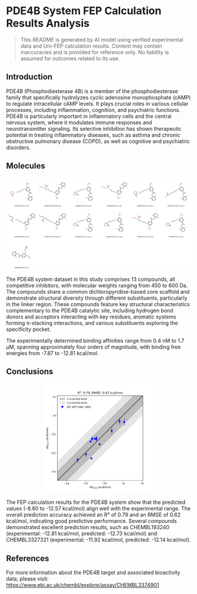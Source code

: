 # PDE4B System FEP Calculation Results Analysis

> This README is generated by AI model using verified experimental data and Uni-FEP calculation results. Content may contain inaccuracies and is provided for reference only. No liability is assumed for outcomes related to its use.

## Introduction

PDE4B (Phosphodiesterase 4B) is a member of the phosphodiesterase family that specifically hydrolyzes cyclic adenosine monophosphate (cAMP) to regulate intracellular cAMP levels. It plays crucial roles in various cellular processes, including inflammation, cognition, and psychiatric functions. PDE4B is particularly important in inflammatory cells and the central nervous system, where it modulates immune responses and neurotransmitter signaling. Its selective inhibition has shown therapeutic potential in treating inflammatory diseases, such as asthma and chronic obstructive pulmonary disease (COPD), as well as cognitive and psychiatric disorders.

## Molecules

![Molecular structures of representative compounds](mol_grid.png)

The PDE4B system dataset in this study comprises 13 compounds, all competitive inhibitors, with molecular weights ranging from 450 to 600 Da. The compounds share a common dichloropyridine-based core scaffold and demonstrate structural diversity through different substituents, particularly in the linker region. These compounds feature key structural characteristics complementary to the PDE4B catalytic site, including hydrogen bond donors and acceptors interacting with key residues, aromatic systems forming π-stacking interactions, and various substituents exploring the specificity pocket.

The experimentally determined binding affinities range from 0.4 nM to 1.7 μM, spanning approximately four orders of magnitude, with binding free energies from -7.87 to -12.81 kcal/mol.

## Conclusions

<p align="center"><img src="result_dG.png" width="300"></p>

The FEP calculation results for the PDE4B system show that the predicted values (-8.60 to -12.57 kcal/mol) align well with the experimental range. The overall prediction accuracy achieved an R² of 0.79 and an RMSE of 0.62 kcal/mol, indicating good predictive performance. Several compounds demonstrated excellent prediction results, such as CHEMBL193240 (experimental: -12.81 kcal/mol, predicted: -12.73 kcal/mol) and CHEMBL3327321 (experimental: -11.92 kcal/mol, predicted: -12.14 kcal/mol).

## References

For more information about the PDE4B target and associated bioactivity data, please visit:
https://www.ebi.ac.uk/chembl/explore/assay/CHEMBL3374901 